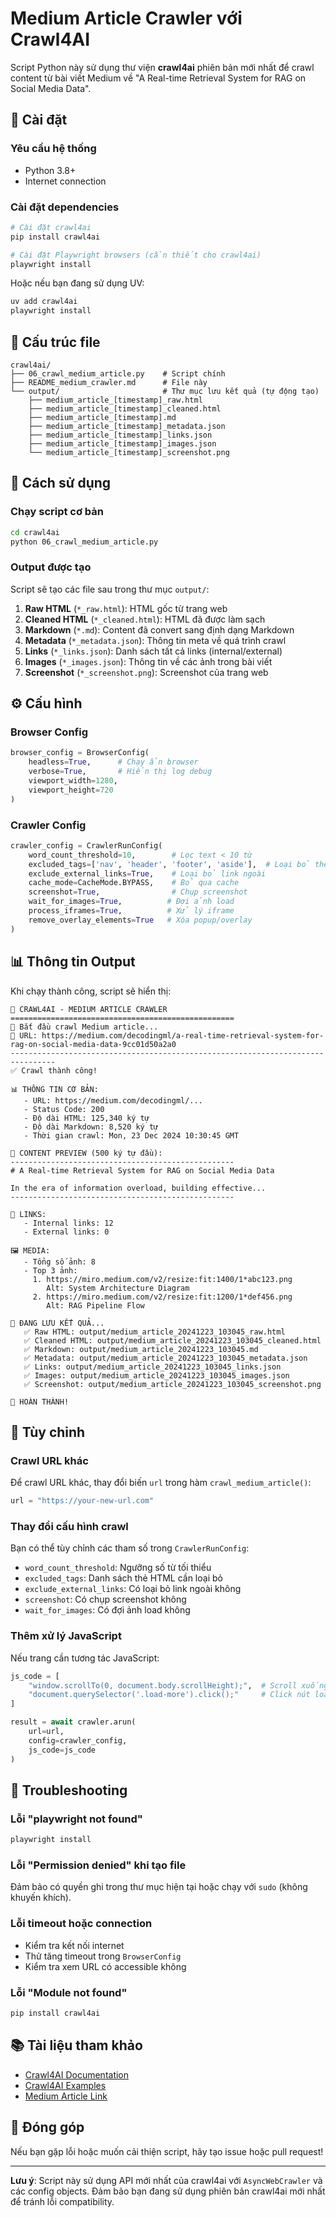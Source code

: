 # Medium Article Crawler với Crawl4AI

Script Python này sử dụng thư viện **crawl4ai** phiên bản mới nhất để crawl content từ bài viết Medium về "A Real-time Retrieval System for RAG on Social Media Data".

## 🚀 Cài đặt

### Yêu cầu hệ thống
- Python 3.8+
- Internet connection

### Cài đặt dependencies

```bash
# Cài đặt crawl4ai
pip install crawl4ai

# Cài đặt Playwright browsers (cần thiết cho crawl4ai)
playwright install
```

Hoặc nếu bạn đang sử dụng UV:

```bash
uv add crawl4ai
playwright install
```

## 📁 Cấu trúc file

```
crawl4ai/
├── 06_crawl_medium_article.py    # Script chính
├── README_medium_crawler.md      # File này
└── output/                       # Thư mục lưu kết quả (tự động tạo)
    ├── medium_article_[timestamp]_raw.html
    ├── medium_article_[timestamp]_cleaned.html
    ├── medium_article_[timestamp].md
    ├── medium_article_[timestamp]_metadata.json
    ├── medium_article_[timestamp]_links.json
    ├── medium_article_[timestamp]_images.json
    └── medium_article_[timestamp]_screenshot.png
```

## 🎯 Cách sử dụng

### Chạy script cơ bản

```bash
cd crawl4ai
python 06_crawl_medium_article.py
```

### Output được tạo

Script sẽ tạo các file sau trong thư mục `output/`:

1. **Raw HTML** (`*_raw.html`): HTML gốc từ trang web
2. **Cleaned HTML** (`*_cleaned.html`): HTML đã được làm sạch
3. **Markdown** (`*.md`): Content đã convert sang định dạng Markdown
4. **Metadata** (`*_metadata.json`): Thông tin meta về quá trình crawl
5. **Links** (`*_links.json`): Danh sách tất cả links (internal/external)
6. **Images** (`*_images.json`): Thông tin về các ảnh trong bài viết
7. **Screenshot** (`*_screenshot.png`): Screenshot của trang web

## ⚙️ Cấu hình

### Browser Config
```python
browser_config = BrowserConfig(
    headless=True,      # Chạy ẩn browser
    verbose=True,       # Hiển thị log debug
    viewport_width=1280,
    viewport_height=720
)
```

### Crawler Config
```python
crawler_config = CrawlerRunConfig(
    word_count_threshold=10,        # Lọc text < 10 từ
    excluded_tags=['nav', 'header', 'footer', 'aside'],  # Loại bỏ thẻ không cần
    exclude_external_links=True,    # Loại bỏ link ngoài
    cache_mode=CacheMode.BYPASS,    # Bỏ qua cache
    screenshot=True,                # Chụp screenshot
    wait_for_images=True,          # Đợi ảnh load
    process_iframes=True,          # Xử lý iframe
    remove_overlay_elements=True   # Xóa popup/overlay
)
```

## 📊 Thông tin Output

Khi chạy thành công, script sẽ hiển thị:

```
🤖 CRAWL4AI - MEDIUM ARTICLE CRAWLER
==================================================
🚀 Bắt đầu crawl Medium article...
📝 URL: https://medium.com/decodingml/a-real-time-retrieval-system-for-rag-on-social-media-data-9cc01d50a2a0
--------------------------------------------------------------------------------
✅ Crawl thành công!

📊 THÔNG TIN CƠ BẢN:
   - URL: https://medium.com/decodingml/...
   - Status Code: 200
   - Độ dài HTML: 125,340 ký tự
   - Độ dài Markdown: 8,520 ký tự
   - Thời gian crawl: Mon, 23 Dec 2024 10:30:45 GMT

📝 CONTENT PREVIEW (500 ký tự đầu):
--------------------------------------------------
# A Real-time Retrieval System for RAG on Social Media Data

In the era of information overload, building effective...
--------------------------------------------------

🔗 LINKS:
   - Internal links: 12
   - External links: 0

🖼️ MEDIA:
   - Tổng số ảnh: 8
   - Top 3 ảnh:
     1. https://miro.medium.com/v2/resize:fit:1400/1*abc123.png
        Alt: System Architecture Diagram
     2. https://miro.medium.com/v2/resize:fit:1200/1*def456.png
        Alt: RAG Pipeline Flow

💾 ĐANG LƯU KẾT QUẢ...
   ✅ Raw HTML: output/medium_article_20241223_103045_raw.html
   ✅ Cleaned HTML: output/medium_article_20241223_103045_cleaned.html
   ✅ Markdown: output/medium_article_20241223_103045.md
   ✅ Metadata: output/medium_article_20241223_103045_metadata.json
   ✅ Links: output/medium_article_20241223_103045_links.json
   ✅ Images: output/medium_article_20241223_103045_images.json
   ✅ Screenshot: output/medium_article_20241223_103045_screenshot.png

🎉 HOÀN THÀNH!
```

## 🔧 Tùy chỉnh

### Crawl URL khác

Để crawl URL khác, thay đổi biến `url` trong hàm `crawl_medium_article()`:

```python
url = "https://your-new-url.com"
```

### Thay đổi cấu hình crawl

Bạn có thể tùy chỉnh các tham số trong `CrawlerRunConfig`:

- `word_count_threshold`: Ngưỡng số từ tối thiểu
- `excluded_tags`: Danh sách thẻ HTML cần loại bỏ
- `exclude_external_links`: Có loại bỏ link ngoài không
- `screenshot`: Có chụp screenshot không
- `wait_for_images`: Có đợi ảnh load không

### Thêm xử lý JavaScript

Nếu trang cần tương tác JavaScript:

```python
js_code = [
    "window.scrollTo(0, document.body.scrollHeight);",  # Scroll xuống cuối
    "document.querySelector('.load-more').click();"     # Click nút load more
]

result = await crawler.arun(
    url=url,
    config=crawler_config,
    js_code=js_code
)
```

## 🐛 Troubleshooting

### Lỗi "playwright not found"
```bash
playwright install
```

### Lỗi "Permission denied" khi tạo file
Đảm bảo có quyền ghi trong thư mục hiện tại hoặc chạy với `sudo` (không khuyến khích).

### Lỗi timeout hoặc connection
- Kiểm tra kết nối internet
- Thử tăng timeout trong `BrowserConfig`
- Kiểm tra xem URL có accessible không

### Lỗi "Module not found"
```bash
pip install crawl4ai
```

## 📚 Tài liệu tham khảo

- [Crawl4AI Documentation](https://github.com/unclecode/crawl4ai)
- [Crawl4AI Examples](https://github.com/unclecode/crawl4ai/tree/main/docs/examples)
- [Medium Article Link](https://medium.com/decodingml/a-real-time-retrieval-system-for-rag-on-social-media-data-9cc01d50a2a0)

## 🤝 Đóng góp

Nếu bạn gặp lỗi hoặc muốn cải thiện script, hãy tạo issue hoặc pull request!

---

**Lưu ý**: Script này sử dụng API mới nhất của crawl4ai với `AsyncWebCrawler` và các config objects. Đảm bảo bạn đang sử dụng phiên bản crawl4ai mới nhất để tránh lỗi compatibility. 
